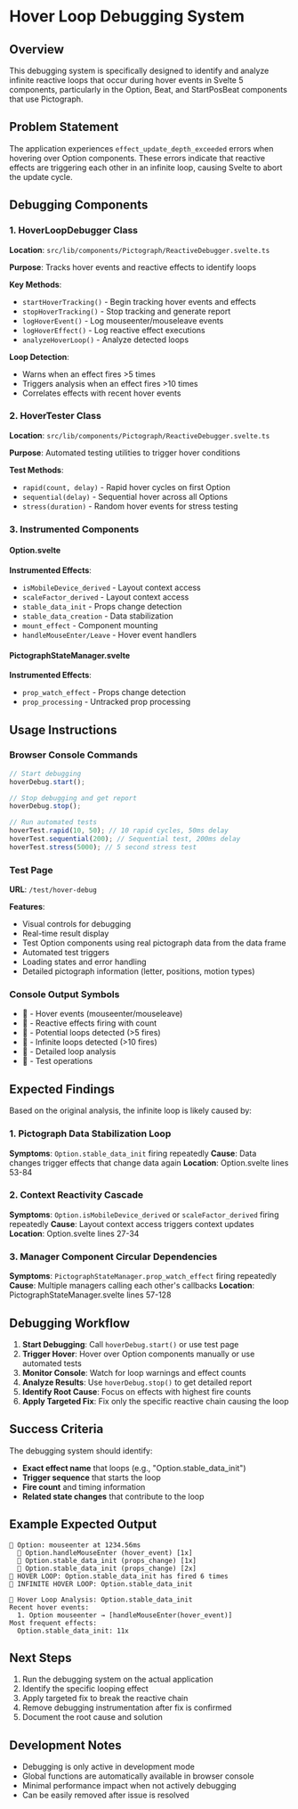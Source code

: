 # Hover Loop Debugging System

## Overview

This debugging system is specifically designed to identify and analyze infinite reactive loops that occur during hover events in Svelte 5 components, particularly in the Option, Beat, and StartPosBeat components that use Pictograph.

## Problem Statement

The application experiences `effect_update_depth_exceeded` errors when hovering over Option components. These errors indicate that reactive effects are triggering each other in an infinite loop, causing Svelte to abort the update cycle.

## Debugging Components

### 1. HoverLoopDebugger Class

**Location**: `src/lib/components/Pictograph/ReactiveDebugger.svelte.ts`

**Purpose**: Tracks hover events and reactive effects to identify loops

**Key Methods**:

- `startHoverTracking()` - Begin tracking hover events and effects
- `stopHoverTracking()` - Stop tracking and generate report
- `logHoverEvent()` - Log mouseenter/mouseleave events
- `logHoverEffect()` - Log reactive effect executions
- `analyzeHoverLoop()` - Analyze detected loops

**Loop Detection**:

- Warns when an effect fires >5 times
- Triggers analysis when an effect fires >10 times
- Correlates effects with recent hover events

### 2. HoverTester Class

**Location**: `src/lib/components/Pictograph/ReactiveDebugger.svelte.ts`

**Purpose**: Automated testing utilities to trigger hover conditions

**Test Methods**:

- `rapid(count, delay)` - Rapid hover cycles on first Option
- `sequential(delay)` - Sequential hover across all Options
- `stress(duration)` - Random hover events for stress testing

### 3. Instrumented Components

#### Option.svelte

**Instrumented Effects**:

- `isMobileDevice_derived` - Layout context access
- `scaleFactor_derived` - Layout context access
- `stable_data_init` - Props change detection
- `stable_data_creation` - Data stabilization
- `mount_effect` - Component mounting
- `handleMouseEnter/Leave` - Hover event handlers

#### PictographStateManager.svelte

**Instrumented Effects**:

- `prop_watch_effect` - Props change detection
- `prop_processing` - Untracked prop processing

## Usage Instructions

### Browser Console Commands

```javascript
// Start debugging
hoverDebug.start();

// Stop debugging and get report
hoverDebug.stop();

// Run automated tests
hoverTest.rapid(10, 50); // 10 rapid cycles, 50ms delay
hoverTest.sequential(200); // Sequential test, 200ms delay
hoverTest.stress(5000); // 5 second stress test
```

### Test Page

**URL**: `/test/hover-debug`

**Features**:

- Visual controls for debugging
- Real-time result display
- Test Option components using real pictograph data from the data frame
- Automated test triggers
- Loading states and error handling
- Detailed pictograph information (letter, positions, motion types)

### Console Output Symbols

- 🎯 - Hover events (mouseenter/mouseleave)
- 📍 - Reactive effects firing with count
- 🔄 - Potential loops detected (>5 fires)
- 🚨 - Infinite loops detected (>10 fires)
- 🔬 - Detailed loop analysis
- 🧪 - Test operations

## Expected Findings

Based on the original analysis, the infinite loop is likely caused by:

### 1. Pictograph Data Stabilization Loop

**Symptoms**: `Option.stable_data_init` firing repeatedly
**Cause**: Data changes trigger effects that change data again
**Location**: Option.svelte lines 53-84

### 2. Context Reactivity Cascade

**Symptoms**: `Option.isMobileDevice_derived` or `scaleFactor_derived` firing repeatedly
**Cause**: Layout context access triggers context updates
**Location**: Option.svelte lines 27-34

### 3. Manager Component Circular Dependencies

**Symptoms**: `PictographStateManager.prop_watch_effect` firing repeatedly
**Cause**: Multiple managers calling each other's callbacks
**Location**: PictographStateManager.svelte lines 57-128

## Debugging Workflow

1. **Start Debugging**: Call `hoverDebug.start()` or use test page
2. **Trigger Hover**: Hover over Option components manually or use automated tests
3. **Monitor Console**: Watch for loop warnings and effect counts
4. **Analyze Results**: Use `hoverDebug.stop()` to get detailed report
5. **Identify Root Cause**: Focus on effects with highest fire counts
6. **Apply Targeted Fix**: Fix only the specific reactive chain causing the loop

## Success Criteria

The debugging system should identify:

- **Exact effect name** that loops (e.g., "Option.stable_data_init")
- **Trigger sequence** that starts the loop
- **Fire count** and timing information
- **Related state changes** that contribute to the loop

## Example Expected Output

```
🎯 Option: mouseenter at 1234.56ms
  📍 Option.handleMouseEnter (hover_event) [1x]
  📍 Option.stable_data_init (props_change) [1x]
  📍 Option.stable_data_init (props_change) [2x]
🔄 HOVER LOOP: Option.stable_data_init has fired 6 times
🚨 INFINITE HOVER LOOP: Option.stable_data_init

🔬 Hover Loop Analysis: Option.stable_data_init
Recent hover events:
  1. Option mouseenter → [handleMouseEnter(hover_event)]
Most frequent effects:
  Option.stable_data_init: 11x
```

## Next Steps

1. Run the debugging system on the actual application
2. Identify the specific looping effect
3. Apply targeted fix to break the reactive chain
4. Remove debugging instrumentation after fix is confirmed
5. Document the root cause and solution

## Development Notes

- Debugging is only active in development mode
- Global functions are automatically available in browser console
- Minimal performance impact when not actively debugging
- Can be easily removed after issue is resolved
